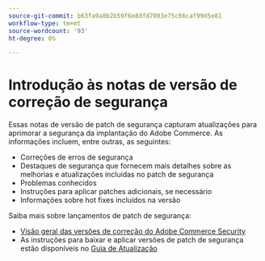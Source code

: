 ```yaml
---
source-git-commit: b63fa9a8b2b59f6e8dfd7003e75c66caf99d5e81
workflow-type: tm+mt
source-wordcount: '93'
ht-degree: 0%

---
```

# Introdução às notas de versão de correção de segurança

Essas notas de versão de patch de segurança capturam atualizações para aprimorar a segurança da implantação do Adobe Commerce. As informações incluem, entre outras, as seguintes:

* Correções de erros de segurança
* Destaques de segurança que fornecem mais detalhes sobre as melhorias e atualizações incluídas no patch de segurança
* Problemas conhecidos
* Instruções para aplicar patches adicionais, se necessário
* Informações sobre hot fixes incluídos na versão

Saiba mais sobre lançamentos de patch de segurança:

* [Visão geral das versões de correção do Adobe Commerce Security](/help/release/release-notes/security/overview.md#about-adobe-commerce-security-patch-releases)
* As instruções para baixar e aplicar versões de patch de segurança estão disponíveis no [Guia de Atualização](https://experienceleague.adobe.com/en/docs/commerce-operations/upgrade-guide/implementation/perform-upgrade)
